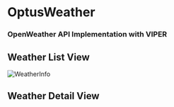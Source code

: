 # OptusWeather
### OpenWeather  API Implementation with VIPER 

## Weather List View

![WeatherInfo](https://user-images.githubusercontent.com/532928/62368015-f4274d80-b548-11e9-82d0-8ae42106dcdf.png)

## Weather Detail View

